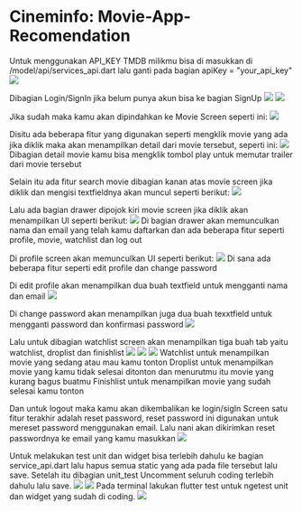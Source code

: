 # Cineminfo: Movie-App-Recomendation

Untuk menggunakan API_KEY TMDB milikmu bisa di masukkan di /model/api/services_api.dart lalu ganti pada bagian apiKey = "your_api_key"
![](screenshots/Service_Api.png)

Dibagian Login/SignIn jika belum punya akun bisa ke bagian SignUp
![](screenshots/Login_Screen.png)
![](screenshots/SignUp_Screen.png)

Jika sudah maka kamu akan dipindahkan ke Movie Screen seperti ini:
![](screenshots/Movie_Screen.png)

Disitu ada beberapa fitur yang digunakan seperti mengklik movie yang ada jika diklik maka akan menampilkan detail dari movie tersebut, seperti ini:
![](screenshots/Detail_Movie_Screen.png)
Dibagian detail movie kamu bisa mengklik tombol play untuk memutar trailer dari movie tersebut

Selain itu ada fitur search movie dibagian kanan atas movie screen jika diklik dan mengisi textfieldnya akan muncul seperti berikut:
![](screenshots/Search_Movie.png)

Lalu ada bagian drawer dipojok kiri movie screen jika diklik akan menampilkan UI seperti berikut:
![](screenshots/Drawer_Screen.png)
Di bagian drawer akan memunculkan nama dan email yang telah kamu daftarkan dan ada beberapa fitur seperti profile, movie, watchlist dan log out

Di profile screen akan memunculkan UI seperti berikut:
![](screenshots/Profile_Screen.png)
Di sana ada beberapa fitur seperti edit profile dan change password

Di edit profile akan menampilkan dua buah textfield untuk mengganti nama dan email
![](screenshots/Edit_Screen.png)

Di change password akan menampilkan juga dua buah texxtfield untuk mengganti password dan konfirmasi password
![](screenshots/Change_Password_Screen.png)

Lalu untuk dibagian watchlist screen akan menampilkan tiga buah tab yaitu watchlist, droplist dan finishlist
![](screenshots/Watchlist_Screen.png)
![](screenshots/Droplist_Screen.png)
![](screenshots/Finishlist_Screen.png)
Watchlist untuk menampilkan movie yang sedang atau mau kamu tonton
Droplist untuk menampilkan movie yang kamu tidak selesai ditonton dan menurutmu itu movie yang kurang bagus buatmu
Finishlist untuk menampilkan movie yang sudah selesai kamu tonton

Dan untuk logout maka kamu akan dikembalikan ke login/sigIn Screen
satu fitur terakhir adalah reset password, reset password ini digunakan untuk mereset password menggunakan email.
Lalu nani akan dikirimkan reset passwordnya ke email yang kamu masukkan
![](screenshots/Reset_Password_Screen.png)

Untuk melakukan test unit dan widget bisa terlebih dahulu ke bagian service_api.dart lalu hapus semua static yang ada pada file tersebut lalu save.
Setelah itu dibagian unit_test Uncomment seluruh coding terlebih dahulu lalu save.
![](screenshots/Unit_Test.png)
![](screenshots/Widget_Test.png)
Pada terminal lakukan flutter test untuk ngetest unit dan widget yang sudah di coding.
![](screenshots/Flutter_Test.png)
